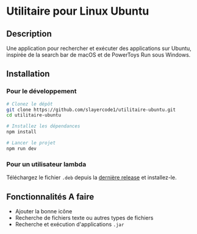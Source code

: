 # Utilitaire pour Linux Ubuntu

## Description
Une application pour rechercher et exécuter des applications sur Ubuntu, inspirée de la search bar de macOS et de PowerToys Run sous Windows.

## Installation

### Pour le développement
```bash
# Clonez le dépôt
git clone https://github.com/slayercode1/utilitaire-ubuntu.git
cd utilitaire-ubuntu

# Installez les dépendances
npm install

# Lancer le projet
npm run dev
```

### Pour un utilisateur lambda
Téléchargez le fichier `.deb` depuis la [dernière release](https://github.com/slayercode1/utilitaire-ubuntu/releases/tag/v.1.0.0) et installez-le.


## Fonctionnalités A faire
- Ajouter la bonne icône
- Recherche de fichiers texte ou autres types de fichiers
- Recherche et exécution d'applications `.jar`

